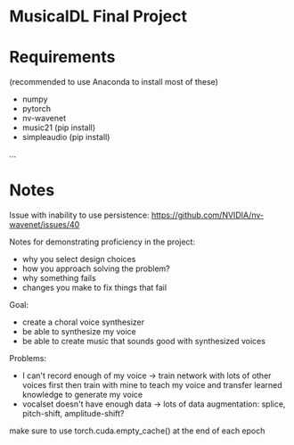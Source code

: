 # MusicalDL Final Project



# Requirements
(recommended to use Anaconda to install most of these)
- numpy
- pytorch
- nv-wavenet
- music21	(pip install)
- simpleaudio (pip install)

...





# Notes
Issue with inability to use persistence:
https://github.com/NVIDIA/nv-wavenet/issues/40


Notes for demonstrating proficiency in the project:
- why you select design choices
- how you approach solving the problem?
- why something fails
- changes you make to fix things that fail



Goal:
- create a choral voice synthesizer
- be able to synthesize my voice
- be able to create music that sounds good with synthesized voices

Problems:
- I can't record enough of my voice -> train network with lots of other voices first then train with mine to teach my voice and transfer learned knowledge to generate my voice
- vocalset doesn't have enough data -> lots of data augmentation: splice, pitch-shift, amplitude-shift?




make sure to use torch.cuda.empty_cache() at the end of each epoch